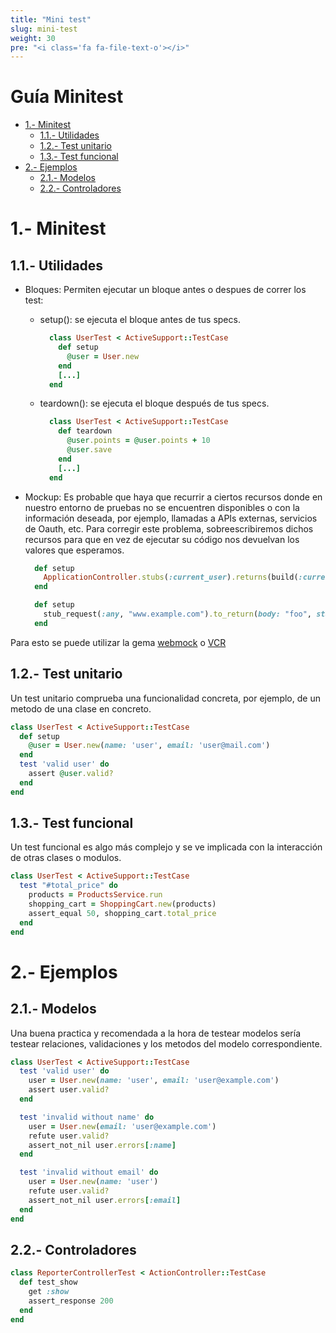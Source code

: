 ```yaml
---
title: "Mini test"
slug: mini-test
weight: 30
pre: "<i class='fa fa-file-text-o'></i>"
---
```


# Guía Minitest

* [1.- Minitest](#1--minitest)
  * [1.1.- Utilidades](#11--utilidades)
  * [1.2.- Test unitario](#12--test-unitario)
  * [1.3.- Test funcional](#13--test-funcional)
* [2.- Ejemplos](#2--ejemplos)
  * [2.1.- Modelos](#21--modelos)
  * [2.2.- Controladores](#22--controladores)

# 1.- Minitest

## 1.1.- Utilidades

* Bloques: Permiten ejecutar un bloque antes o despues de correr los test:
  - setup(): se ejecuta el bloque antes de tus specs.
    ```ruby
      class UserTest < ActiveSupport::TestCase
        def setup
          @user = User.new
        end
        [...]
      end
    ```

  - teardown(): se ejecuta el bloque después de tus specs.
    ```ruby
      class UserTest < ActiveSupport::TestCase
        def teardown
          @user.points = @user.points + 10
          @user.save
        end
        [...]
      end
    ```

* Mockup: Es probable que haya que recurrir a ciertos recursos donde en nuestro entorno de pruebas no se encuentren disponibles o con la información deseada, por ejemplo, llamadas a APIs externas, servicios de Oauth, etc. Para corregir este problema, sobreescribiremos dichos recursos para que en vez de ejecutar su código nos devuelvan los valores que esperamos.
  ```ruby
    def setup
      ApplicationController.stubs(:current_user).returns(build(:current_user))
    end
  ```

  ```ruby
    def setup
      stub_request(:any, "www.example.com").to_return(body: "foo", status: 200)
    end
  ```

Para esto se puede utilizar la gema [webmock](https://github.com/bblimke/webmock) o [VCR](https://github.com/vcr/vcr)

## 1.2.- Test unitario

Un test unitario comprueba una funcionalidad concreta, por ejemplo, de un metodo de una clase en concreto.

```ruby
class UserTest < ActiveSupport::TestCase
  def setup
    @user = User.new(name: 'user', email: 'user@mail.com')
  end
  test 'valid user' do
    assert @user.valid?
  end
end
```

## 1.3.- Test funcional

Un test funcional es algo más complejo y se ve implicada con la interacción de otras clases o modulos.

```ruby
class UserTest < ActiveSupport::TestCase
  test "#total_price" do
    products = ProductsService.run
    shopping_cart = ShoppingCart.new(products)
    assert_equal 50, shopping_cart.total_price
  end
end
```

# 2.- Ejemplos

## 2.1.- Modelos

Una buena practica y recomendada a la hora de testear modelos sería testear relaciones, validaciones y los metodos del modelo correspondiente.

```ruby
class UserTest < ActiveSupport::TestCase
  test 'valid user' do
    user = User.new(name: 'user', email: 'user@example.com')
    assert user.valid?
  end

  test 'invalid without name' do
    user = User.new(email: 'user@example.com')
    refute user.valid?
    assert_not_nil user.errors[:name]
  end

  test 'invalid without email' do
    user = User.new(name: 'user')
    refute user.valid?
    assert_not_nil user.errors[:email]
  end
end
```

## 2.2.- Controladores

```ruby
class ReporterControllerTest < ActionController::TestCase
  def test_show
    get :show
    assert_response 200
  end
end
```